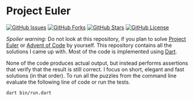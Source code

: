 Project Euler
=============

[![GitHub Issues](https://img.shields.io/github/issues/renggli/dart-euler.svg)](https://github.com/renggli/dart-euler/issues)
[![GitHub Forks](https://img.shields.io/github/forks/renggli/dart-euler.svg)](https://github.com/renggli/dart-euler/network)
[![GitHub Stars](https://img.shields.io/github/stars/renggli/dart-euler.svg)](https://github.com/renggli/dart-euler/stargazers)
[![GitHub License](https://img.shields.io/badge/license-MIT-blue.svg)](https://raw.githubusercontent.com/renggli/dart-euler/master/LICENSE)

*Spoiler warning:* Do not look at this repository, if you plan to solve [Project Euler](https://projecteuler.net/) or [Advent of Code](https://adventofcode.com/) by yourself. This repository contains all the solutions I came up with. Most of the code is implemented using [Dart](https://dartlang.org).

None of the code produces actual output, but instead performs assertions that verify that the result is still correct. I focus on short, elegant and fast solutions (in that order). To run all the puzzles from the command line evaluate the following line of code or run the tests.

    dart bin/run.dart
